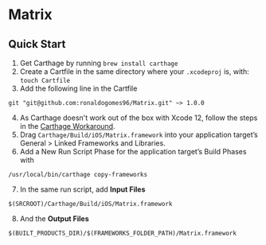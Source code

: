 # Matrix

## Quick Start 
1. Get Carthage by running `brew install carthage`
2. Create a Cartfile in the same directory where your `.xcodeproj` is, with: `touch Cartfile`
3. Add the following line in the Cartfile 
  ```
git "git@github.com:ronaldogomes96/Matrix.git" ~> 1.0.0
```
4. As Carthage doesn't work out of the box with Xcode 12, follow the steps in the [Carthage Workaround](https://github.com/Carthage/Carthage/blob/master/Documentation/Xcode12Workaround.md).
5. Drag `Carthage/Build/iOS/Matrix.framework` into your application target’s General > Linked Frameworks and Libraries.
6. Add a New Run Script Phase for the application target’s Build Phases with
  ```
/usr/local/bin/carthage copy-frameworks
```
7. In the same run script, add **Input Files**
```
$(SRCROOT)/Carthage/Build/iOS/Matrix.framework
```
8.  And the **Output Files**
```
$(BUILT_PRODUCTS_DIR)/$(FRAMEWORKS_FOLDER_PATH)/Matrix.framework
```
